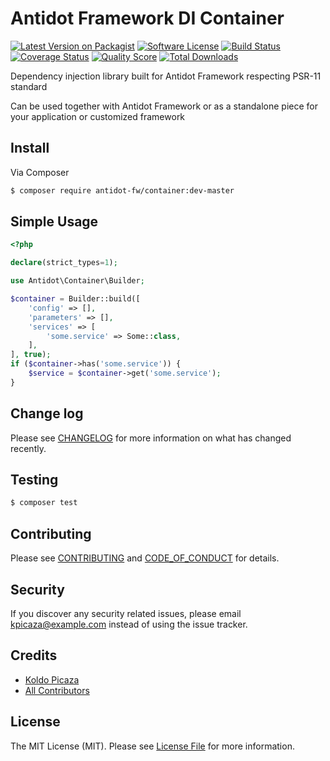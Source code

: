 # Antidot Framework DI Container

[![Latest Version on Packagist][ico-version]][link-packagist]
[![Software License][ico-license]](LICENSE.md)
[![Build Status][ico-travis]][link-travis]
[![Coverage Status][ico-scrutinizer]][link-scrutinizer]
[![Quality Score][ico-code-quality]][link-code-quality]
[![Total Downloads][ico-downloads]][link-downloads]

Dependency injection library built for Antidot Framework respecting PSR-11 standard

Can be used together with Antidot Framework or as a standalone piece for your application or customized framework

## Install

Via Composer

```bash
$ composer require antidot-fw/container:dev-master
```

## Simple Usage

```php
<?php

declare(strict_types=1);

use Antidot\Container\Builder;

$container = Builder::build([
    'config' => [],
    'parameters' => [],
    'services' => [
        'some.service' => Some::class,
    ],
], true);
if ($container->has('some.service')) {
    $service = $container->get('some.service');
}
```

## Change log

Please see [CHANGELOG](CHANGELOG.md) for more information on what has changed recently.

## Testing

``` bash
$ composer test
```

## Contributing

Please see [CONTRIBUTING](CONTRIBUTING.md) and [CODE_OF_CONDUCT](CODE_OF_CONDUCT.md) for details.

## Security

If you discover any security related issues, please email kpicaza@example.com instead of using the issue tracker.

## Credits

- [Koldo Picaza][link-author]
- [All Contributors][link-contributors]

## License

The MIT License (MIT). Please see [License File](LICENSE.md) for more information.

[ico-version]: https://img.shields.io/packagist/v/antidot-fw/container.svg?style=flat-square
[ico-license]: https://img.shields.io/badge/license-MIT-brightgreen.svg?style=flat-square
[ico-travis]: https://img.shields.io/scrutinizer/build/g/antidot-framework/container.svg?style=flat-square
[ico-scrutinizer]: https://img.shields.io/scrutinizer/coverage/g/antidot-framework/container.svg?style=flat-square
[ico-code-quality]: https://img.shields.io/scrutinizer/g/antidot-framework/container.svg?style=flat-square
[ico-downloads]: https://img.shields.io/packagist/dt/antidot-fw/container.svg?style=flat-square

[link-packagist]: https://packagist.org/packages/antidot-fw/container
[link-travis]: https://scrutinizer-ci.com/g/antidot-framework/container/
[link-scrutinizer]: https://scrutinizer-ci.com/g/antidot-framework/container/code-structure
[link-code-quality]: https://scrutinizer-ci.com/g/antidot-framework/container/badges/coverage.png?b=master
[link-downloads]: https://packagist.org/packages/antidot-fw/container
[link-author]: https://github.com/kpicaza
[link-contributors]: ../../contributors
